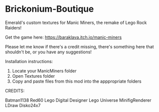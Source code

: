 # Brickonium-Boutique
Emerald's custom textures for Manic Miners, the remake of Lego Rock Raiders!

Get the game here: https://baraklava.itch.io/manic-miners

Please let me know if there's a credit missing, there's something here that shouldn't be, or you have any suggestions!

 Installation instructions:

1. Locate your ManicMiners folder
2. Open Textures folder
3. Copy and paste files from this mod into the apppropriate folders

 CREDITS:

Batman1138
Red60
Lego Digital Designer
Lego Universe
MinifigRenderer
LDraw
Disko24x7
